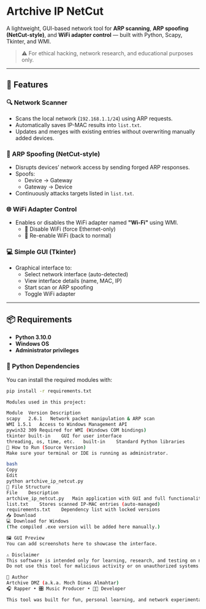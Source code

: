 # Artchive IP NetCut

A lightweight, GUI-based network tool for **ARP scanning**, **ARP spoofing (NetCut-style)**, and **WiFi adapter control** — built with Python, Scapy, Tkinter, and WMI.

> ⚠️ For ethical hacking, network research, and educational purposes only.

---

## 🧠 Features

### 🔍 Network Scanner
- Scans the local network (`192.168.1.1/24`) using ARP requests.
- Automatically saves IP-MAC results into `list.txt`.
- Updates and merges with existing entries without overwriting manually added devices.

### 🛑 ARP Spoofing (NetCut-style)
- Disrupts devices’ network access by sending forged ARP responses.
- Spoofs:
  - Device → Gateway
  - Gateway → Device
- Continuously attacks targets listed in `list.txt`.

### 🌐 WiFi Adapter Control
- Enables or disables the WiFi adapter named **"Wi-Fi"** using WMI.
  - 📴 Disable WiFi (force Ethernet-only)
  - 📶 Re-enable WiFi (back to normal)

### 💻 Simple GUI (Tkinter)
- Graphical interface to:
  - Select network interface (auto-detected)
  - View interface details (name, MAC, IP)
  - Start scan or ARP spoofing
  - Toggle WiFi adapter

---

## 📦 Requirements

- **Python 3.10.0**
- **Windows OS**
- **Administrator privileges**

### 🧰 Python Dependencies

You can install the required modules with:

```bash
pip install -r requirements.txt

Modules used in this project:

Module	Version	Description
scapy	2.6.1	Network packet manipulation & ARP scan
WMI	1.5.1	Access to Windows Management API
pywin32	309	Required for WMI (Windows COM bindings)
tkinter	built-in	GUI for user interface
threading, os, time, etc.	built-in	Standard Python libraries
🚀 How to Run (Source Version)
Make sure your terminal or IDE is running as administrator.

bash
Copy
Edit
python artchive_ip_netcut.py
📁 File Structure
File	Description
artchive_ip_netcut.py	Main application with GUI and full functionality
list.txt	Stores scanned IP-MAC entries (auto-managed)
requirements.txt	Dependency list with locked versions
📥 Download
💻 Download for Windows
(The compiled .exe version will be added here manually.)

🖼️ GUI Preview
You can add screenshots here to showcase the interface.

⚠️ Disclaimer
This software is intended only for learning, research, and testing on networks you own or are authorized to audit.
Do not use this tool for malicious activity or on unauthorized systems.

👤 Author
Artchive DMZ (a.k.a. Moch Dimas Almahtar)
🎧 Rapper • 🎛️ Music Producer • 👨‍💻 Developer

This tool was built for fun, personal learning, and network experimentation.


